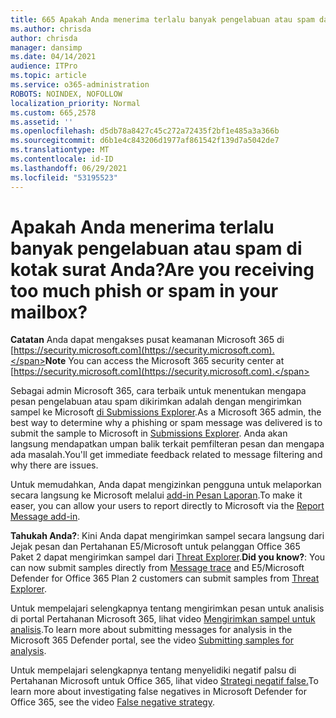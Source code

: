```yaml
---
title: 665 Apakah Anda menerima terlalu banyak pengelabuan atau spam dalam kotak surat Anda?
ms.author: chrisda
author: chrisda
manager: dansimp
ms.date: 04/14/2021
audience: ITPro
ms.topic: article
ms.service: o365-administration
ROBOTS: NOINDEX, NOFOLLOW
localization_priority: Normal
ms.custom: 665,2578
ms.assetid: ''
ms.openlocfilehash: d5db78a8427c45c272a72435f2bf1e485a3a366b
ms.sourcegitcommit: d6b1e4c843206d1977af861542f139d7a5042de7
ms.translationtype: MT
ms.contentlocale: id-ID
ms.lasthandoff: 06/29/2021
ms.locfileid: "53195523"
---
```

# <a name="are-you-receiving-too-much-phish-or-spam-in-your-mailbox"></a><span data-ttu-id="c419f-102">Apakah Anda menerima terlalu banyak pengelabuan atau spam di kotak surat Anda?</span><span class="sxs-lookup"><span data-stu-id="c419f-102">Are you receiving too much phish or spam in your mailbox?</span></span>

<span data-ttu-id="c419f-103">**Catatan** Anda dapat mengakses pusat keamanan Microsoft 365 di [https://security.microsoft.com](https://security.microsoft.com).</span><span class="sxs-lookup"><span data-stu-id="c419f-103">**Note** You can access the Microsoft 365 security center at [https://security.microsoft.com](https://security.microsoft.com).</span></span>

<span data-ttu-id="c419f-104">Sebagai admin Microsoft 365, cara terbaik untuk menentukan mengapa pesan pengelabuan atau spam dikirimkan adalah dengan mengirimkan sampel ke Microsoft [di Submissions Explorer](https://security.microsoft.com/reportsubmission).</span><span class="sxs-lookup"><span data-stu-id="c419f-104">As a Microsoft 365 admin, the best way to determine why a phishing or spam message was delivered is to submit the sample to Microsoft in [Submissions Explorer](https://security.microsoft.com/reportsubmission).</span></span> <span data-ttu-id="c419f-105">Anda akan langsung mendapatkan umpan balik terkait pemfilteran pesan dan mengapa ada masalah.</span><span class="sxs-lookup"><span data-stu-id="c419f-105">You'll get immediate feedback related to message filtering and why there are issues.</span></span>

<span data-ttu-id="c419f-106">Untuk memudahkan, Anda dapat mengizinkan pengguna untuk melaporkan secara langsung ke Microsoft melalui [add-in Pesan Laporan](https://appsource.microsoft.com/product/office/WA104381180?src=office&tab=Overview).</span><span class="sxs-lookup"><span data-stu-id="c419f-106">To make it easer, you can allow your users to report directly to Microsoft via the [Report Message add-in](https://appsource.microsoft.com/product/office/WA104381180?src=office&tab=Overview).</span></span>

<span data-ttu-id="c419f-107">**Tahukah Anda?**: Kini Anda dapat [](https://security.microsoft.com/messagetrace) mengirimkan sampel secara langsung dari Jejak pesan dan Pertahanan E5/Microsoft untuk pelanggan Office 365 Paket 2 dapat mengirimkan sampel dari [Threat Explorer](/microsoft-365/security/office-365-security/threat-explorer).</span><span class="sxs-lookup"><span data-stu-id="c419f-107">**Did you know?**: You can now submit samples directly from [Message trace](https://security.microsoft.com/messagetrace) and E5/Microsoft Defender for Office 365 Plan 2 customers can submit samples from [Threat Explorer](/microsoft-365/security/office-365-security/threat-explorer).</span></span>

<span data-ttu-id="c419f-108">Untuk mempelajari selengkapnya tentang mengirimkan pesan untuk analisis di portal Pertahanan Microsoft 365, lihat video [Mengirimkan sampel untuk analisis](https://go.microsoft.com/fwlink/?linkid=2166435).</span><span class="sxs-lookup"><span data-stu-id="c419f-108">To learn more about submitting messages for analysis in the Microsoft 365 Defender portal, see the video [Submitting samples for analysis](https://go.microsoft.com/fwlink/?linkid=2166435).</span></span>

<span data-ttu-id="c419f-109">Untuk mempelajari selengkapnya tentang menyelidiki negatif palsu di Pertahanan Microsoft untuk Office 365, lihat video [Strategi negatif false.](https://go.microsoft.com/fwlink/?linkid=2166434)</span><span class="sxs-lookup"><span data-stu-id="c419f-109">To learn more about investigating false negatives in Microsoft Defender for Office 365, see the video [False negative strategy](https://go.microsoft.com/fwlink/?linkid=2166434).</span></span>
